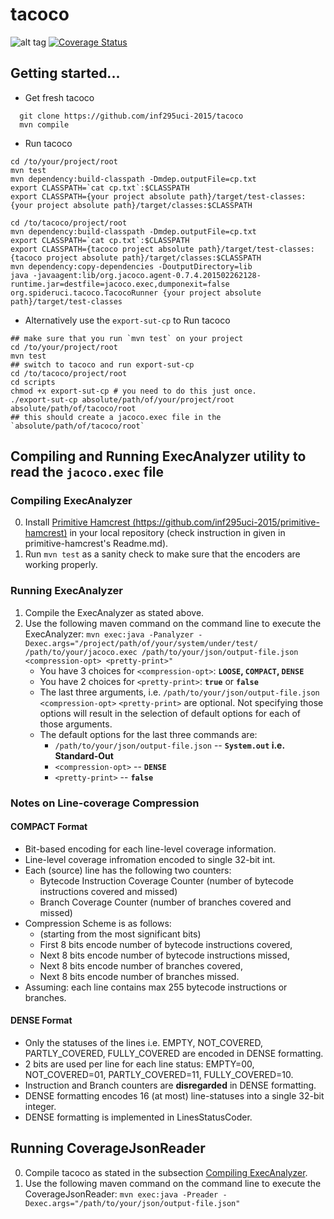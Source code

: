 # tacoco
![alt tag](https://travis-ci.org/inf295uci-2015/tacoco.svg?branch=master) 
[![Coverage Status](https://coveralls.io/repos/inf295uci-2015/tacoco/badge.svg?branch=coveralls)](https://coveralls.io/r/inf295uci-2015/tacoco?branch=coveralls)
## Getting started...

* Get fresh tacoco
~~~
  git clone https://github.com/inf295uci-2015/tacoco
  mvn compile
~~~
* Run tacoco 
~~~
cd /to/your/project/root
mvn test
mvn dependency:build-classpath -Dmdep.outputFile=cp.txt
export CLASSPATH=`cat cp.txt`:$CLASSPATH
export CLASSPATH={your project absolute path}/target/test-classes:{your project absolute path}/target/classes:$CLASSPATH

cd /to/tacoco/project/root
mvn dependency:build-classpath -Dmdep.outputFile=cp.txt
export CLASSPATH=`cat cp.txt`:$CLASSPATH
export CLASSPATH={tacoco project absolute path}/target/test-classes:{tacoco project absolute path}/target/classes:$CLASSPATH
mvn dependency:copy-dependencies -DoutputDirectory=lib
java -javaagent:lib/org.jacoco.agent-0.7.4.201502262128-runtime.jar=destfile=jacoco.exec,dumponexit=false org.spideruci.tacoco.TacocoRunner {your project absolute path}/target/test-classes
~~~
* Alternatively use the `export-sut-cp` to Run tacoco
~~~
## make sure that you run `mvn test` on your project
cd /to/your/project/root
mvn test
## switch to tacoco and run export-sut-cp
cd /to/tacoco/project/root
cd scripts
chmod +x export-sut-cp # you need to do this just once.
./export-sut-cp absolute/path/of/your/project/root absolute/path/of/tacoco/root
## this should create a jacoco.exec file in the `absolute/path/of/tacoco/root`
~~~

## Compiling and Running ExecAnalyzer utility to read the `jacoco.exec` file

### Compiling ExecAnalyzer
0. Install [Primitive Hamcrest (https://github.com/inf295uci-2015/primitive-hamcrest)](https://github.com/inf295uci-2015/primitive-hamcrest) in your local repository (check instruction in given in primitive-hamcrest's Readme.md).
1. Run `mvn test` as a sanity check to make sure that the encoders are working properly.

### Running ExecAnalyzer
1. Compile the ExecAnalyzer as stated above.
2. Use the following maven command on the command line to execute the ExecAnalyzer: `mvn exec:java -Panalyzer -Dexec.args="/project/path/of/your/system/under/test/ /path/to/your/jacoco.exec /path/to/your/json/output-file.json <compression-opt> <pretty-print>"`
    * You have 3 choices for `<compression-opt>`: **`LOOSE`, `COMPACT`, `DENSE`**
    * You have 2 choices for `<pretty-print>`: **`true`** or **`false`**
    * The last three arguments, i.e. `/path/to/your/json/output-file.json` `<compression-opt>` `<pretty-print>` are optional. Not specifying those options will result in the selection of default options for each of those arguments.
    * The default options for the last three commands are:
        * `/path/to/your/json/output-file.json` -- **`System.out` i.e. Standard-Out**
        * `<compression-opt>` -- **`DENSE`**
        * `<pretty-print>` -- **`false`**

### Notes on Line-coverage Compression

#### COMPACT Format

- Bit-based encoding for each line-level coverage information.
- Line-level coverage infromation encoded to single 32-bit int.
- Each (source) line has the following two counters:
  - Bytecode Instruction Coverage Counter (number of bytecode instructions covered and missed)
  - Branch Coverage Counter (number of branches covered and missed)
- Compression Scheme is as follows:
  - (starting from the most significant bits)
  - First 8 bits encode number of bytecode instructions covered,
  - Next 8 bits encode number of bytecode instructions missed,
  - Next 8 bits encode number of branches covered,
  - Next 8 bits encode number of branches missed.
- Assuming: each line contains max 255 bytecode instructions or branches.

#### DENSE Format

- Only the statuses of the lines i.e. EMPTY, NOT_COVERED, PARTLY_COVERED, FULLY_COVERED are encoded in DENSE formatting.
- 2 bits are used per line for each line status: EMPTY=00, NOT_COVERED=01, PARTLY_COVERED=11, FULLY_COVERED=10.
- Instruction and Branch counters are **disregarded** in DENSE formatting.
- DENSE formatting encodes 16 (at most) line-statuses into a single 32-bit integer.
- DENSE formatting is implemented in LinesStatusCoder.

## Running CoverageJsonReader

0. Compile tacoco as stated in the subsection [Compiling ExecAnalyzer](#compiling-execanalyzer).
1. Use the following maven command on the command line to execute the CoverageJsonReader: `mvn exec:java -Preader -Dexec.args="/path/to/your/json/output-file.json"`
